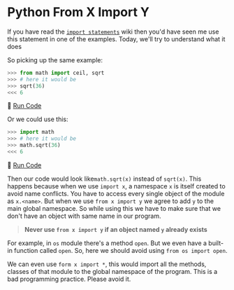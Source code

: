 # Python From X Import Y

If you have read the [`import statements`](#) wiki then you'd have seen me use this statement in one of the examples. Today, we'll try to understand what it does

So picking up the same example:

```python
>>> from math import ceil, sqrt
>>> # here it would be
>>> sqrt(36)
<<< 6
```

:rocket: [Run Code](https://repl.it/CS5t/1)

Or we could use this:

```python
>>> import math
>>> # here it would be
>>> math.sqrt(36)
<<< 6
```

:rocket: [Run Code](https://repl.it/CS5u)

Then our code would look like`math.sqrt(x)` instead of `sqrt(x)`. This happens because when we use `import x`, a namespace `x` is itself created to avoid name conflicts. You have to access every single object of the module as `x.<name>`. But when we use `from x import y` we agree to add `y` to the main global namespace. So while using this we have to make sure that we don't have an object with same name in our program.

> **Never use `from x import y` if an object named `y` already exists**

For example, in `os` module there's a method `open`. But we even have a built-in function called `open`. So, here we should avoid using `from os import open`.

We can even use `form x import *`, this would import all the methods, classes of that module to the global namespace of the program. This is a bad programming practice. Please avoid it.
